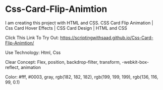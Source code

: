 # Css-Card-Flip-Animtion
I am creating this project with HTML and CSS. CSS Card Flip Animation | Css Card Hover Effects | CSS Card Design | HTML and CSS


Click This Link To Try Out: https://scriptingwithsaad.github.io/Css-Card-Flip-Animtion/

Use Technology: 
Html, Css

Clear Concept: 
Flex, position, backdrop-filter, transform, -webkit-box-reflect, animation


Color: 
#fff, 
#0003, 
gray, 
rgb(182, 182, 182), 
rgb(199, 199, 199), 
rgb(136, 116, 99, 0.1)
